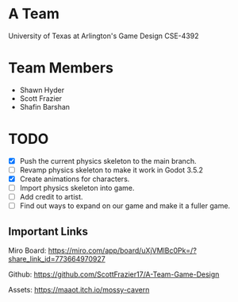 # A Team
University of Texas at Arlington's Game Design CSE-4392

# Team Members

- Shawn Hyder
- Scott Frazier
- Shafin Barshan

# TODO

- [X] Push the current physics skeleton to the main branch.
- [ ] Revamp physics skeleton to make it work in Godot 3.5.2
- [X] Create animations for characters.
- [ ] Import physics skeleton into game.
- [ ] Add credit to artist.
- [ ] Find out ways to expand on our game and make it a fuller game.

## Important Links
Miro Board: https://miro.com/app/board/uXjVMlBc0Pk=/?share_link_id=773664970927

Github: https://github.com/ScottFrazier17/A-Team-Game-Design

Assets: https://maaot.itch.io/mossy-cavern
